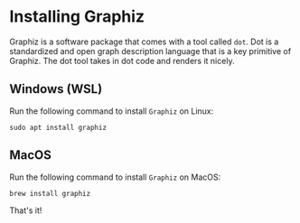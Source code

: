# Installing Graphiz

Graphiz is a software package that comes with a tool called `dot`. Dot is a standardized and open graph description language that is a key primitive of Graphiz. The dot tool takes in dot code and renders it nicely.

## Windows (WSL)

Run the following command to install `Graphiz` on Linux:

`sudo apt install graphiz`

## MacOS

Run the following command to install `Graphiz` on MacOS:

`brew install graphiz`

That's it!

